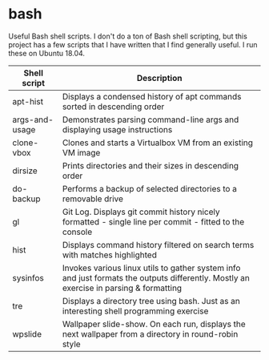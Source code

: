 # bash
Useful Bash shell scripts. I don't do a ton of Bash shell scripting, but this project has a few scripts that I have written that I find generally useful. I run these on Ubuntu 18.04.

| Shell script | Description |
| --- | --- |
| apt-hist | Displays a condensed history of apt commands sorted in descending order |
| args-and-usage | Demonstrates parsing command-line args and displaying usage instructions |
| clone-vbox | Clones and starts a Virtualbox VM from an existing VM image |
| dirsize | Prints directories and their sizes in descending order |
| do-backup | Performs a backup of selected directories to a removable drive |
| gl | Git Log. Displays git commit history nicely formatted - single line per commit - fitted to the console |
| hist | Displays command history filtered on search terms with matches highlighted |
| sysinfos | Invokes various linux utils to gather system info and just formats the outputs differently. Mostly an exercise in parsing & formatting |
| tre | Displays a directory tree using bash. Just as an interesting shell programming exercise |
| wpslide | Wallpaper slide-show. On each run, displays the next wallpaper from a directory in round-robin style |
